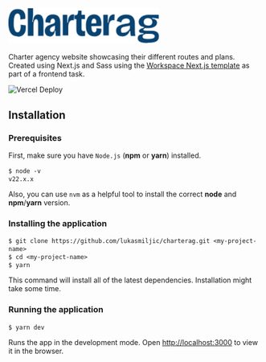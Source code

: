 <img src="/public/branding/charterag_logo_dark.svg" alt="charterag" width="300"/>

Charter agency website showcasing their different routes and plans. Created using Next.js and Sass using the [Workspace Next.js template](https://github.com/workspace-studio/nextjs-boilerplate) as part of a frontend task.

![Vercel Deploy](https://deploy-badge.vercel.app/vercel/charterag-five)

## Installation

### Prerequisites

First, make sure you have `Node.js` (**npm** or **yarn**) installed.

```
$ node -v
v22.x.x
```

Also, you can use `nvm` as a helpful tool to install the correct **node** and **npm**/**yarn** version.

### Installing the application

```
$ git clone https://github.com/lukasmiljic/charterag.git <my-project-name>
$ cd <my-project-name>
$ yarn
```

This command will install all of the latest dependencies. Installation might take some time.

### Running the application

```
$ yarn dev
```

Runs the app in the development mode. Open [http://localhost:3000](http://localhost:3000) to view it in the browser.
